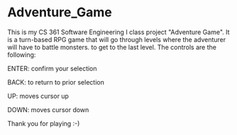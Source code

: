 # Adventure_Game

This is my CS 361 Software Engineering I class project "Adventure Game". It is a turn-based RPG game that will go through levels where the adventurer will have to battle monsters. to get to the last level. The controls are the following:

ENTER: confirm your selection

BACK: to return to prior selection

UP: moves cursor up 

DOWN: moves cursor down 

Thank you for playing :-) 
